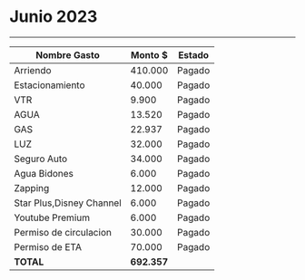# Junio 2023
----

| Nombre Gasto  | Monto $  | Estado |
|---|---|--|
|   Arriendo |  410.000  |  Pagado | 
|   Estacionamiento | 40.000   |  Pagado | 
|   VTR  | 9.900  | Pagado  | 
|   AGUA | 13.520 |  Pagado  | 
|   GAS | 22.937 | Pagado | 
|   LUZ | 32.000 |  Pagado  |  
|   Seguro Auto | 34.000 |  Pagado |    |
|   Agua Bidones | 6.000 |  Pagado  |  
|   Zapping | 12.000 |  Pagado  |
|   Star Plus,Disney Channel | 6.000 |  Pagado | 
|   Youtube Premium | 6.000 |  Pagado |
|   Permiso de circulacion | 30.000 | Pagado  |
|   Permiso de ETA | 70.000 | Pagado  |
 **TOTAL** |  **692.357** |  